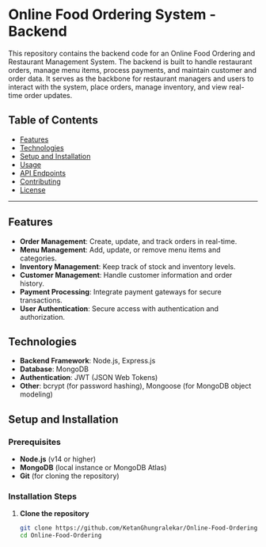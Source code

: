# Online Food Ordering System - Backend

This repository contains the backend code for an Online Food Ordering and Restaurant Management System. The backend is built to handle restaurant orders, manage menu items, process payments, and maintain customer and order data. It serves as the backbone for restaurant managers and users to interact with the system, place orders, manage inventory, and view real-time order updates.

## Table of Contents
- [Features](#features)
- [Technologies](#technologies)
- [Setup and Installation](#setup-and-installation)
- [Usage](#usage)
- [API Endpoints](#api-endpoints)
- [Contributing](#contributing)
- [License](#license)

---

## Features

- **Order Management**: Create, update, and track orders in real-time.
- **Menu Management**: Add, update, or remove menu items and categories.
- **Inventory Management**: Keep track of stock and inventory levels.
- **Customer Management**: Handle customer information and order history.
- **Payment Processing**: Integrate payment gateways for secure transactions.
- **User Authentication**: Secure access with authentication and authorization.

## Technologies

- **Backend Framework**: Node.js, Express.js
- **Database**: MongoDB
- **Authentication**: JWT (JSON Web Tokens)
- **Other**: bcrypt (for password hashing), Mongoose (for MongoDB object modeling)

## Setup and Installation

### Prerequisites

- **Node.js** (v14 or higher)
- **MongoDB** (local instance or MongoDB Atlas)
- **Git** (for cloning the repository)

### Installation Steps

1. **Clone the repository**
   ```bash
   git clone https://github.com/KetanGhungralekar/Online-Food-Ordering.git
   cd Online-Food-Ordering

